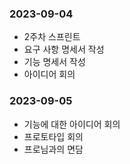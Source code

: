 ### 2023-09-04

- 2주차 스프린트
- 요구 사항 명세서 작성
- 기능 명세서 작성
- 아이디어 회의

### 2023-09-05

- 기능에 대한 아이디어 회의
- 프로토타입 회의
- 프로님과의 면담



